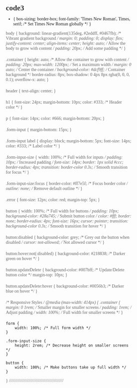 # code3
* {
    box-sizing: border-box;
    font-family: 'Times New Roman', Times, serif; /* Set Times New Roman globally */
}

body {
    background: linear-gradient(135deg, #2eddff, #0467fb); /* Vibrant gradient background */
    margin: 0;
    padding: 0;
    display: flex;
    justify-content: center;
    align-items: center;
    height: auto; /* Allow the body to grow with content */
    padding: 20px; /* Add some padding */
}

.container {
    height: auto; /* Allow the container to grow with content */
    padding: 20px;
    max-width: 1200px; /* Set a maximum width */
    margin: 0 auto; /* Center the container */
    background-color: #dcf9ff; /* Container background */
    border-radius: 8px;
    box-shadow: 0 4px 8px rgba(0, 0, 0, 0.1);
    overflow-x: auto;
}


header {
    text-align: center;
}

h1 {
    font-size: 24px;
    margin-bottom: 10px;
    color: #333; /* Header color */
}

p {
    font-size: 14px;
    color: #666;
    margin-bottom: 20px;
}

.form-input {
    margin-bottom: 15px;
}

.form-input label {
    display: block;
    margin-bottom: 5px;
    font-size: 14px;
    color: #333; /* Label color */
}

.form-input-size {
    width: 100%; /* Full width for inputs */
    padding: 10px; /* Increased padding */
    font-size: 14px;
    border: 1px solid #ccc;
    border-radius: 4px;
    transition: border-color 0.3s; /* Smooth transition for focus */
}

.form-input-size:focus {
    border-color: #ff7e5f; /* Focus border color */
    outline: none; /* Remove default outline */
}

.error {
    font-size: 12px;
    color: red;
    margin-top: 5px;
}

button {
    width: 100%; /* Full width for buttons */
    padding: 10px;
    background-color: #28a745; /* Submit button color */
    color: #fff;
    border: none;
    border-radius: 4px;
    font-size: 16px;
    cursor: pointer;
    transition: background-color 0.3s; /* Smooth transition for hover */
}

button:disabled {
    background-color: grey; /* Grey out the button when disabled */
    cursor: not-allowed; /* Not allowed cursor */
}

button:hover:not(:disabled) {
    background-color: #218838; /* Darker green on hover */
}

button.updateDelete {
    background-color: #007bff; /* Update/Delete button color */
    margin-top: 10px;
}

button.updateDelete:hover {
    background-color: #0056b3; /* Darker blue on hover */
}

/* Responsive Styles */
@media (max-width: 414px) {
    .container {
        margin: 0 1rem; /* Smaller margin for smaller screens */
        padding: 1rem; /* Adjust padding */
        width: 100%; /* Full width for smaller screens */
    }

    form {
        width: 100%; /* Full form width */
    }

    .form-input-size {
        height: 2rem; /* Decrease height on smaller screens */
    }

    button {
        width: 100%; /* Make buttons take up full width */
    }
}
/////////////////////////////////////////////
<!DOCTYPE html>
<html lang="en">
<head>
    <meta charset="UTF-8">
    <meta name="viewport" content="width=device-width, initial-scale=1.0">
    <title>Responsive Form</title>
    <style>
        * {
            box-sizing: border-box;
            font-family: 'Times New Roman', Times, serif; /* Set Times New Roman globally */
        }

        body {
            background: linear-gradient(135deg, #2eddff, #0467fb); /* Vibrant gradient background */
            margin: 0;
            padding: 0;
            display: flex;
            justify-content: center;
            align-items: center;
            height: 100vh;
        }

        .container {
            max-width: 600px; /* Adjust maximum width for better readability */
            width: 100%; /* Full width for smaller screens */
            margin: 0 auto; /* Center the container */
            padding: 40px 20px; /* Padding */
            background-color: #dcf9ff; /* Container background */
            border-radius: 8px;
            box-shadow: 0 4px 8px rgba(0, 0, 0, 0.1);
        }

        header {
            text-align: center;
        }

        h1 {
            font-size: 24px;
            margin-bottom: 10px;
            color: #333; /* Header color */
        }

        p {
            font-size: 14px;
            color: #666;
            margin-bottom: 20px;
        }

        .form-input {
            margin-bottom: 15px;
        }

        .form-input label {
            display: block;
            margin-bottom: 5px;
            font-size: 14px;
            color: #333; /* Label color */
        }

        .form-input-size {
            width: 100%; /* Full width for inputs */
            padding: 10px; /* Increased padding */
            font-size: 14px;
            border: 1px solid #ccc;
            border-radius: 4px;
            transition: border-color 0.3s; /* Smooth transition for focus */
        }

        .form-input-size:focus {
            border-color: #ff7e5f; /* Focus border color */
            outline: none; /* Remove default outline */
        }

        .error {
            font-size: 12px;
            color: red;
            margin-top: 5px;
        }

        button {
            width: 100%; /* Full width for buttons */
            padding: 10px;
            background-color: #28a745; /* Submit button color */
            color: #fff;
            border: none;
            border-radius: 4px;
            font-size: 16px;
            cursor: pointer;
            transition: background-color 0.3s; /* Smooth transition for hover */
        }

        button:disabled {
            background-color: grey; /* Grey out the button when disabled */
            cursor: not-allowed; /* Not allowed cursor */
        }

        button:hover:not(:disabled) {
            background-color: #218838; /* Darker green on hover */
        }

        button.updateDelete {
            background-color: #007bff; /* Update/Delete button color */
            margin-top: 10px;
        }

        button.updateDelete:hover {
            background-color: #0056b3; /* Darker blue on hover */
        }

        /* Responsive Styles */
        @media (max-width: 414px) {
            .container {
                padding: 20px; /* Adjust padding */
            }

            .form-input-size {
                height: 2rem; /* Decrease height on smaller screens */
            }
        }
    </style>
</head>
<body>
    <div class="container">
        <header>
            <h1>Submit Your Details</h1>
        </header>

        <form id="userForm">
            <div class="form-input">
                <label for="firstname">First Name</label>
                <input type="text" id="firstname" name="firstname" placeholder="First Name" class="form-input-size" required autocomplete="given-name">
                <div class="error" id="firstnameError"></div>
            </div>

            <div class="form-input">
                <label for="lastname">Last Name</label>
                <input type="text" id="lastname" name="lastname" placeholder="Last Name" class="form-input-size" required autocomplete="family-name">
                <div class="error" id="lastnameError"></div>
            </div>

            <div class="form-input">
                <label for="email">Email Address</label>
                <input type="email" id="email" name="email" placeholder="Email Address" class="form-input-size" required autocomplete="email">
                <div class="error" id="emailError"></div>
            </div>

            <div class="form-input">
                <label for="countrycode">Country Code</label>
                <select id="countrycode" name="countrycode" class="form-input-size" required>
                    <option value="">Select Country Code</option>
                    <option value="+1">USA (+1)</option>
                    <option value="+91">India (+91)</option>
                    <option value="+44">UK (+44)</option>
                </select>
                <div class="error" id="countrycodeError"></div>
            </div>

            <div class="form-input">
                <label for="mobileno">Mobile No.</label>
                <input type="text" id="mobileno" name="mobileno" placeholder="Mobile No." class="form-input-size" required autocomplete="tel">
                <div class="error" id="mobilenoError"></div>
            </div>

            <div class="form-input terms-container">
                <input type="checkbox" id="terms" required>
                <label for="terms" class="terms-label">I agree to the Terms & Conditions</label>
            </div>

            <div class="form-input">
                <button type="submit" class="submit" disabled id="submit">Submit Record</button>
                <button type="button" class="updateDelete">Update/Delete</button>
            </div>
        </form>

        <div id="responseMessage"></div>
    </div>

    <script src="https://cdnjs.cloudflare.com/ajax/libs/jquery/3.7.1/jquery.min.js"></script>
    <script>
        $(document).ready(function() {
            function validateForm() {
                const firstname = $('#firstname').val();
                const lastname = $('#lastname').val();
                const email = $('#email').val();
                const countrycode = $('#countrycode').val();
                const mobileno = $('#mobileno').val();
                const isTermsChecked = $('#terms').is(':checked');
                const emailValid = /^[^\s@]+@[^\s@]+\.[^\s@]+$/.test(email);
                const mobileValid = /^\d{10}$/.test(mobileno);

                // Reset error messages
                $(".error").text("");

                let isValid = true;

                if (!firstname) {
                    $("#firstnameError").text("* This field is required.");
                    isValid = false;
                }

                if (!lastname) {
                    $("#lastnameError").text("* This field is required.");
                    isValid = false;
                }

                if (!emailValid) {
                    $("#emailError").text("* Please enter a valid email address.");
                    isValid = false;
                }

                if (!countrycode) {
                    $("#countrycodeError").text("* Please select a country code.");
                    isValid = false;
                }

                if (!mobileValid) {
                    $("#mobilenoError").text("* Mobile number must contain exactly 10 digits.");
                    isValid = false;
                }

                if (!isTermsChecked) {
                    $("#mobilenoError").append("<br>* You must agree to the terms.");
                    isValid = false;
                }

                $("#submit").prop("disabled", !isValid);
            }

            // Enable/disable submit button based on form validity
            $("input, select").on("input change", validateForm);
            $("#terms").on("change", validateForm);

            $("#userForm").on("submit", function(event) {
                event.preventDefault();

                const firstname = $('#firstname').val();
                const lastname = $('#lastname').val();
                const email = $('#email').val();
                const countrycode = $('#countrycode').val();
                const mobileno = $('#mobileno').val();

                $.ajax({
                    type: "POST",
                    url: "https://mcsz6740-shssv34d-jxn10f-nm8.pub.sfmc-content.com/jn4ta43fo1r",
                    crossDomain: true,
                    dataType: 'text',
                    data: {
                        firstname: firstname,
                        lastname: lastname,
                        email: email,
                        countrycode: countrycode,
                        mobileno: mobileno
                    },
                    success: function(data) {
                        $("#responseMessage").html("<p>Record inserted successfully!</p>");
                    },
                    error: function(jqXHR, textStatus, errorThrown) {
                        $("#responseMessage").html("<p>Error: " + jqXHR.responseText + "</p>");
                    }
                });
            });

            $(".updateDelete").on("click", function () {
                window.location.href = "newform2.html"; // Update this URL as needed
            });
        });
    </script>
</body>
</html>
////////////////////////////////////////////////////////////////////////

<!DOCTYPE html>
<html lang="en">
<head>
    <meta charset="UTF-8">
    <meta name="viewport" content="width=device-width, initial-scale=1.0">
    <link rel="stylesheet" href="style.css">
    <script src="https://cdnjs.cloudflare.com/ajax/libs/jquery/3.7.1/jquery.min.js"></script>
    <title>Update Your Details</title>
</head>
<body>
    <div class="container">
        <header>
            <h1>Update Your Details</h1>
        </header>
        <form id="updateForm">
            <div class="form-input">
                <label for="firstname">First Name</label>
                <input type="text" id="firstname" name="firstname" placeholder="First Name" required class="form-input-size">
            </div>

            <div class="form-input">
                <label for="lastname">Last Name</label>
                <input type="text" id="lastname" name="lastname" placeholder="Last Name" required class="form-input-size">
            </div>

            <div class="form-input">
                <label for="email">Email Address</label>
                <input type="email" id="email" name="email" placeholder="Email Address" required disabled class="form-input-size">
            </div>

            <div class="form-input">
                <label for="countrycode">Country Code</label>
                <select id="countrycode" name="countrycode" required class="form-input-size">
                    <option value="">Select Country Code</option>
                    <option value="+1">USA (+1)</option>
                    <option value="+91">India (+91)</option>
                    <option value="+44">UK (+44)</option>
                </select>
            </div>

            <div class="form-input">
                <label for="mobileno">Mobile No.</label>
                <input type="text" id="mobileno" name="mobileno" placeholder="Mobile No." required class="form-input-size">
            </div>

            <div class="form-input">
                <button type="submit" class="submit">Update Record</button>
            </div>
        </form>
        <div id="responseMessage"></div>
    </div>

    <script>
        $(document).ready(function() {
            const urlParams = new URLSearchParams(window.location.search);

            // Extract values from URL parameters
            const firstname = urlParams.get('firstname');
            const lastname = urlParams.get('lastname');
            const email = urlParams.get('email');
            const countrycode = urlParams.get('countrycode');
            const mobileno = urlParams.get('mobileno');

            // Pre-fill the form fields if values are present
            if (firstname) $('#firstname').val(firstname);
            if (lastname) $('#lastname').val(lastname);
            if (email) $('#email').val(email); // Email will be displayed but not editable
            if (countrycode) $('#countrycode').val(countrycode);
            if (mobileno) $('#mobileno').val(mobileno);

            // Handle form submission
            $("#updateForm").on("submit", function(event) {
                event.preventDefault(); // Prevent the default form submission
                
                // Gather the updated data
                const updatedData = {
                    firstname: $('#firstname').val(),
                    lastname: $('#lastname').val(),
                    email: $('#email').val(), // Email will be sent but not updated
                    countrycode: $('#countrycode').val(),
                    mobileno: $('#mobileno').val()
                };

                // AJAX call to submit the updated data
                $.ajax({
                    type: "POST",
                    url: "https://mcsz6740-shssv34d-jxn10f-nm8.pub.sfmc-content.com/sioy3rl2fa2",
                    data: updatedData,
                    crossDomain: true,
                    dataType: 'text',
                    success: function(response) {
                        $("#responseMessage").html("<p>Record updated successfully!</p>");
                        console.log(response); // Print response for debugging
                    },
                    error: function(jqXHR, textStatus, errorThrown) {
                        $("#responseMessage").html("<p>Error: " + textStatus + " - " + errorThrown + "</p>");
                    }
                });
            });
        });
    </script>
</body>
</html>

